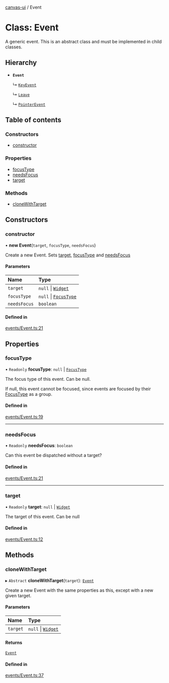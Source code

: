 [canvas-ui](../README.md) / Event

# Class: Event

A generic event. This is an abstract class and must be implemented in child
classes.

## Hierarchy

- **`Event`**

  ↳ [`KeyEvent`](keyevent.md)

  ↳ [`Leave`](leave.md)

  ↳ [`PointerEvent`](pointerevent.md)

## Table of contents

### Constructors

- [constructor](event.md#constructor)

### Properties

- [focusType](event.md#focustype)
- [needsFocus](event.md#needsfocus)
- [target](event.md#target)

### Methods

- [cloneWithTarget](event.md#clonewithtarget)

## Constructors

### constructor

• **new Event**(`target`, `focusType`, `needsFocus`)

Create a new Event. Sets [target](event.md#target), [focusType](event.md#focustype) and
[needsFocus](event.md#needsfocus)

#### Parameters

| Name | Type |
| :------ | :------ |
| `target` | ``null`` \| [`Widget`](widget.md) |
| `focusType` | ``null`` \| [`FocusType`](../enums/focustype.md) |
| `needsFocus` | `boolean` |

#### Defined in

[events/Event.ts:21](https://github.com/playkostudios/canvas-ui/blob/d57dd85/src/events/Event.ts#L21)

## Properties

### focusType

• `Readonly` **focusType**: ``null`` \| [`FocusType`](../enums/focustype.md)

The focus type of this event. Can be null.

If null, this event cannot be focused, since events are focused by their
[FocusType](../enums/focustype.md) as a group.

#### Defined in

[events/Event.ts:19](https://github.com/playkostudios/canvas-ui/blob/d57dd85/src/events/Event.ts#L19)

___

### needsFocus

• `Readonly` **needsFocus**: `boolean`

Can this event be dispatched without a target?

#### Defined in

[events/Event.ts:21](https://github.com/playkostudios/canvas-ui/blob/d57dd85/src/events/Event.ts#L21)

___

### target

• `Readonly` **target**: ``null`` \| [`Widget`](widget.md)

The target of this event. Can be null

#### Defined in

[events/Event.ts:12](https://github.com/playkostudios/canvas-ui/blob/d57dd85/src/events/Event.ts#L12)

## Methods

### cloneWithTarget

▸ `Abstract` **cloneWithTarget**(`target`): [`Event`](event.md)

Create a new Event with the same properties as this, except with a new
given target.

#### Parameters

| Name | Type |
| :------ | :------ |
| `target` | ``null`` \| [`Widget`](widget.md) |

#### Returns

[`Event`](event.md)

#### Defined in

[events/Event.ts:37](https://github.com/playkostudios/canvas-ui/blob/d57dd85/src/events/Event.ts#L37)
